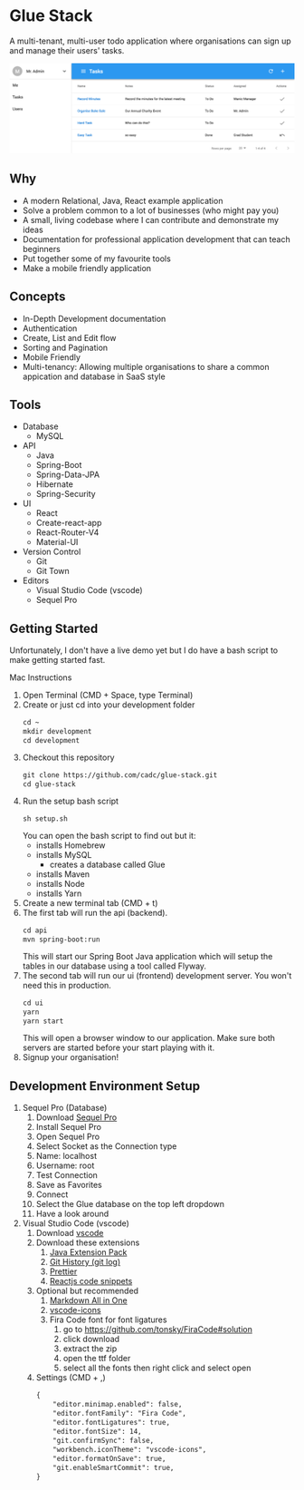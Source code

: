 # Glue Stack
A multi-tenant, multi-user todo application where organisations can sign up and manage their users' tasks.

![Screeshot](./Screenshot.png)

## Why
* A modern Relational, Java, React example application
* Solve a problem common to a lot of businesses (who might pay you)
* A small, living codebase where I can contribute and demonstrate my ideas
* Documentation for professional application development that can teach beginners
* Put together some of my favourite tools
* Make a mobile friendly application

## Concepts
* In-Depth Development documentation
* Authentication
* Create, List and Edit flow
* Sorting and Pagination
* Mobile Friendly
* Multi-tenancy: Allowing multiple organisations to share a common appication and database in SaaS style

## Tools
* Database
    * MySQL
* API
    * Java
    * Spring-Boot
    * Spring-Data-JPA
    * Hibernate
    * Spring-Security
* UI
    * React
    * Create-react-app
    * React-Router-V4
    * Material-UI
* Version Control
    * Git
    * Git Town
* Editors
    * Visual Studio Code (vscode)
    * Sequel Pro

## Getting Started
Unfortunately, I don't have a live demo yet but I do have a bash script to make getting started fast.

Mac Instructions

1. Open Terminal (CMD + Space, type Terminal)
1. Create or just cd into your development folder
    ```
    cd ~
    mkdir development
    cd development
    ```
1. Checkout this repository
    ```
    git clone https://github.com/cadc/glue-stack.git
    cd glue-stack
    ```
1. Run the setup bash script
    ```
    sh setup.sh
    ```
    You can open the bash script to find out but it:
    - installs Homebrew
    - installs MySQL
        - creates a database called Glue
    - installs Maven
    - installs Node
    - installs Yarn
1. Create a new terminal tab (CMD + t)
1. The first tab will run the api (backend).
    ```
    cd api
    mvn spring-boot:run
    ```
    This will start our Spring Boot Java application which will setup the tables in our database using a tool called Flyway.
1. The second tab will run our ui (frontend) development server. You won't need this in production.
    ```
    cd ui
    yarn
    yarn start
    ```
    This will open a browser window to our application. Make sure both servers are started before your start playing with it.
1. Signup your organisation!

## Development Environment Setup

1. Sequel Pro (Database) 
    1. Download [Sequel Pro](https://www.sequelpro.com/)
    1. Install Sequel Pro
    1. Open Sequel Pro
    1. Select Socket as the Connection type
    1. Name: localhost
    1. Username: root
    1. Test Connection
    1. Save as Favorites
    1. Connect
    1. Select the Glue database on the top left dropdown
    1. Have a look around
1. Visual Studio Code (vscode)
    1. Download [vscode](https://code.visualstudio.com/)
    1. Download these extensions
        1. [Java Extension Pack](https://marketplace.visualstudio.com/items?itemName=vscjava.vscode-java-pack)
        1. [Git History (git log)](https://marketplace.visualstudio.com/items?itemName=donjayamanne.githistory)
        1. [Prettier](https://marketplace.visualstudio.com/items?itemName=esbenp.prettier-vscode)
        1. [Reactjs code snippets](https://marketplace.visualstudio.com/items?itemName=xabikos.ReactSnippets)
    1. Optional but recommended
        1. [Markdown All in One](https://marketplace.visualstudio.com/items?itemName=yzhang.markdown-all-in-one)
        1. [vscode-icons](https://marketplace.visualstudio.com/items?itemName=robertohuertasm.vscode-icons)
        1. Fira Code font for font ligatures
            1. go to https://github.com/tonsky/FiraCode#solution
            1. click download
            1. extract the zip
            1. open the ttf folder
            1. select all the fonts then right click and select open
    1. Settings (CMD + ,)
        ```
        {
            "editor.minimap.enabled": false,
            "editor.fontFamily": "Fira Code",
            "editor.fontLigatures": true,
            "editor.fontSize": 14,
            "git.confirmSync": false,
            "workbench.iconTheme": "vscode-icons",
            "editor.formatOnSave": true,
            "git.enableSmartCommit": true,
        }
        ```
